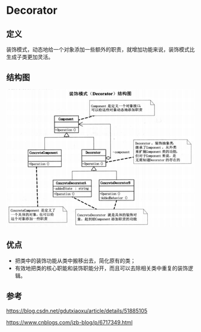 # Decorator

## 定义

装饰模式，动态地给一个对象添加一些额外的职责，就增加功能来说，装饰模式比生成子类更加灵活。

## 结构图
![](Structure.png)

## 优点
+ 把类中的装饰功能从类中搬移出去，简化原有的类；
+ 有效地把类的核心职能和装饰职能分开，而且可以去除相关类中重复的装饰逻辑。

## 参考

https://blog.csdn.net/gdutxiaoxu/article/details/51885105

https://www.cnblogs.com/jzb-blog/p/6717349.html